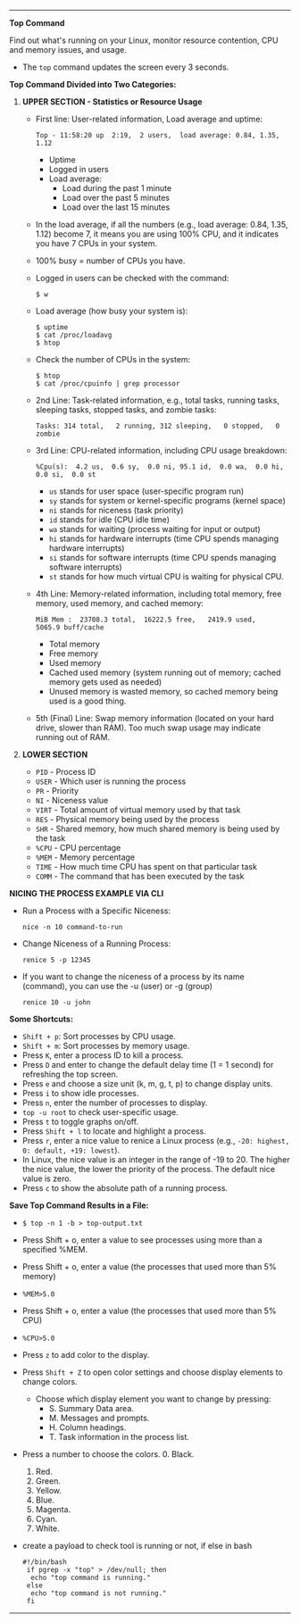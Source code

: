 

---

**Top Command**

Find out what's running on your Linux, monitor resource contention, CPU and memory issues, and usage.

- The `top` command updates the screen every 3 seconds.

**Top Command Divided into Two Categories:**

1. **UPPER SECTION - Statistics or Resource Usage**

   - First line: User-related information, Load average and uptime:
     ```
     Top - 11:58:20 up  2:19,  2 users,  load average: 0.84, 1.35, 1.12
     ```
     - Uptime
     - Logged in users
     - Load average:
       - Load during the past 1 minute
       - Load over the past 5 minutes
       - Load over the last 15 minutes

   - In the load average, if all the numbers (e.g., load average: 0.84, 1.35, 1.12) become 7, it means you are using 100% CPU, and it indicates you have 7 CPUs in your system.
   - 100% busy = number of CPUs you have.

   - Logged in users can be checked with the command:
     ```
     $ w
     ```

   - Load average (how busy your system is):
     ```
     $ uptime
     $ cat /proc/loadavg
     $ htop
     ```

   - Check the number of CPUs in the system:
     ```
     $ htop
     $ cat /proc/cpuinfo | grep processor
     ```

   - 2nd Line: Task-related information, e.g., total tasks, running tasks, sleeping tasks, stopped tasks, and zombie tasks:
     ```
     Tasks: 314 total,   2 running, 312 sleeping,   0 stopped,   0 zombie
     ```

   - 3rd Line: CPU-related information, including CPU usage breakdown:
     ```
     %Cpu(s):  4.2 us,  0.6 sy,  0.0 ni, 95.1 id,  0.0 wa,  0.0 hi,  0.0 si,  0.0 st
     ```
     - `us` stands for user space (user-specific program run)
     - `sy` stands for system or kernel-specific programs (kernel space)
     - `ni` stands for niceness (task priority)
     - `id` stands for idle (CPU idle time)
     - `wa` stands for waiting (process waiting for input or output)
     - `hi` stands for hardware interrupts (time CPU spends managing hardware interrupts)
     - `si` stands for software interrupts (time CPU spends managing software interrupts)
     - `st` stands for how much virtual CPU is waiting for physical CPU.

   - 4th Line: Memory-related information, including total memory, free memory, used memory, and cached memory:
     ```
     MiB Mem :  23708.3 total,  16222.5 free,   2419.9 used,   5065.9 buff/cache
     ```
     - Total memory
     - Free memory
     - Used memory
     - Cached used memory (system running out of memory; cached memory gets used as needed)
     - Unused memory is wasted memory, so cached memory being used is a good thing.

   - 5th (Final) Line: Swap memory information (located on your hard drive, slower than RAM). Too much swap usage may indicate running out of RAM.

2. **LOWER SECTION**

   - `PID` - Process ID
   - `USER` - Which user is running the process
   - `PR` - Priority
   - `NI` - Niceness value
   - `VIRT` - Total amount of virtual memory used by that task
   - `RES` - Physical memory being used by the process
   - `SHR` - Shared memory, how much shared memory is being used by the task
   - `%CPU` - CPU percentage
   - `%MEM` - Memory percentage
   - `TIME` - How much time CPU has spent on that particular task
   - `COMM` - The command that has been executed by the task
  
**NICING THE PROCESS EXAMPLE VIA CLI**
- Run a Process with a Specific Niceness:
     ```
     nice -n 10 command-to-run
     ```
- Change Niceness of a Running Process:
     ```
     renice 5 -p 12345
     ```
- If you want to change the niceness of a process by its name (command), you can use the -u (user) or -g (group)
     ```
     renice 10 -u john
     ```

**Some Shortcuts:**

- `Shift + p`: Sort processes by CPU usage.
- `Shift + m`: Sort processes by memory usage.
- Press `K`, enter a process ID to kill a process.
- Press `D` and enter to change the default delay time (1 = 1 second) for refreshing the top screen.
- Press `e` and choose a size unit (k, m, g, t, p) to change display units.
- Press `i` to show idle processes.
- Press `n`, enter the number of processes to display.
- `top -u root` to check user-specific usage.
- Press `t` to toggle graphs on/off.
- Press `Shift + l` to locate and highlight a process.
- Press `r`, enter a nice value to renice a Linux process (e.g., `-20: highest, 0: default, +19: lowest`).
- In Linux, the nice value is an integer in the range of -19 to 20. The higher the nice value, the lower the priority of the process. The default nice value is zero.
- Press `c` to show the absolute path of a running process.

**Save Top Command Results in a File:**

- `$ top -n 1 -b > top-output.txt`

- Press Shift + o, enter a value to see processes using more than a specified %MEM.
- Press Shift + o, enter a value (the processes that used more than 5% memory)
- `%MEM>5.0`
- Press Shift + o, enter a value (the processes that used more than 5% CPU)
- `%CPU>5.0`
- Press `z` to add color to the display.
- Press `Shift + Z` to open color settings and choose display elements to change colors.

  - Choose which display element you want to change by pressing:
    - S. Summary Data area.
    - M. Messages and prompts.
    - H. Column headings.
    - T. Task information in the process list.

- Press a number to choose the colors.
  0. Black.
  1. Red.
  2. Green.
  3. Yellow.
  4. Blue.
  5. Magenta.
  6. Cyan.
  7. White.

- create a payload to check tool is running or not, if else in bash
  ```
  #!/bin/bash
   if pgrep -x "top" > /dev/null; then
    echo "top command is running."
   else
    echo "top command is not running."
   fi
   ```

---

